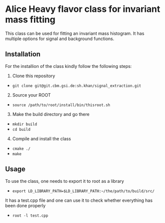 # Alice Heavy flavor class for invariant mass fitting
This class can be used for fitting an invariant mass histogram. It has multiple options for signal and background functions.

## Installation
For the installion of the class kindly follow the following steps:
1. Clone this repository
- `git clone git@git.cbm.gsi.de:sh.khan/signal_extraction.git`
2. Source your ROOT
- `source /path/to/root/install/bin/thisroot.sh`
3. Make the build directory and go there 
- `mkdir build`
- `cd build`
4. Compile and install the class
- `cmake ./`
- `make`

## Usage
To use the class, one needs to export it to root as a library

- `export LD_LIBRARY_PATH=$LD_LIBRARY_PATH:~/the/path/to/build/src/`

It has a test.cpp file and one can use it to check whether everything has been done properly

- `root -l test.cpp`
